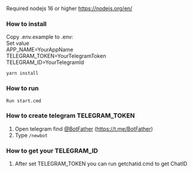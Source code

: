 ###
Required nodejs 16 or higher https://nodejs.org/en/

### How to install
Copy .env.example to .env:<br>
Set value<br>
APP_NAME=YourAppName<br>
TELEGRAM_TOKEN=YourTelegramToken<br>
TELEGRAM_ID=YourTelegramId<br>

`yarn install`<br>


### How to run
`Run start.cmd`

### How to create telegram TELEGRAM_TOKEN
1. Open telegram find [@BotFather](https://t.me/BotFather) (https://t.me/BotFather)
2. Type `/newbot`

### How to get your TELEGRAM_ID
1. After set TELEGRAM_TOKEN you can run getchatid.cmd to get ChatID